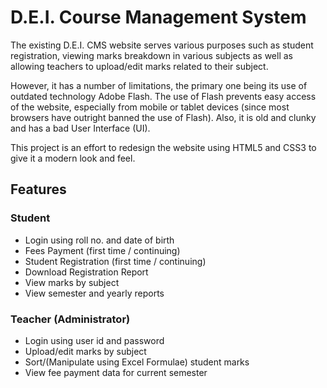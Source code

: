 # D.E.I. Course Management System

The existing D.E.I. CMS website serves various purposes such as student registration, viewing marks breakdown in various subjects as well as allowing teachers to upload/edit marks related to their subject.

However, it has a number of limitations, the primary one being its use of outdated technology Adobe Flash. The use of 
Flash prevents easy access of the website, especially from mobile or tablet devices (since most browsers have outright
banned the use of Flash). Also, it is old and clunky and has a bad User Interface (UI).

This project is an effort to redesign the website using HTML5 and CSS3 to give it a modern look and feel.

## Features

### Student 

- Login using roll no. and date of birth
- Fees Payment (first time / continuing)
- Student Registration (first time / continuing)
- Download Registration Report
- View marks by subject
- View semester and yearly reports

### Teacher (Administrator)

- Login using user id and password
- Upload/edit marks by subject
- Sort/(Manipulate using Excel Formulae) student marks
- View fee payment data for current semester